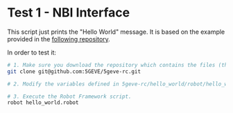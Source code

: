 # Test 1 - NBI Interface

This script just prints the "Hello World" message. It is based on the example provided in the [following repository](https://github.com/5GEVE/5geve-rc/tree/master/hello_world).

In order to test it:

```sh
# 1. Make sure you download the repository which contains the files (the original one) in both Robot Framework (EEM) and Runtime Configurator servers.
git clone git@github.com:5GEVE/5geve-rc.git

# 2. Modify the variables defined in 5geve-rc/hello_world/robot/hello_world.robot to fit in your scenario.

# 3. Execute the Robot Framework script.
robot hello_world.robot
```

